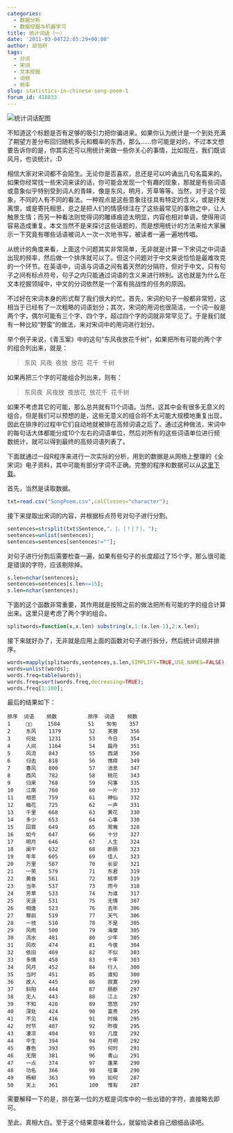 ```yaml
---
categories:
  - 数据分析
  - 数据挖掘与机器学习
title: 统计词话（一）
date: '2011-03-04T22:05:29+00:00'
author: 邱怡轩
tags:
  - 分词
  - 宋词
  - 文本挖掘
  - 词频
  - 频率
slug: statistics-in-chinese-song-poem-1
forum_id: 418833
---
```


![统计词话配图](https://uploads.cosx.org/2011/03/image.jpg)

不知道这个标题是否有足够的吸引力把你骗进来。如果你认为统计是一个到处充满了期望方差分布回归随机多元和概率的东西，那么……你可能是对的，不过本文想要告诉你的是，你其实还可以用统计来做一些你关心的事情，比如现在，我们既谈风月，也谈统计。:D

相信大家对宋词都不会陌生。无论你是否喜欢，总还是可以吟诵出几句名篇来的。如果你经常找一些宋词来读的话，你可能会发现一个有趣的现象，那就是有些词语或意象似乎特别受到词人的青睐，像是东风，明月，芳草等等。当然，对于这个现象，不同的人有不同的看法。一种观点是这些意象往往具有特定的含义，或是抒发离恨，或是寄托相思，总之是把人们的情感倾注在了这些最常见的事物之中，让人触景生情；而另一种看法则觉得词的雕琢痕迹太明显，内容也相对单调，使得用词容易造成重复。本文当然不是来探讨这些话题的，而是想用统计的方法来给大家展示一下究竟有哪些话语被词人一次一次地书写，被读者一遍一遍地传唱。

从统计的角度来看，上面这个问题其实非常简单，无非就是计算一下宋词之中词语出现的频率，然后做一个排序就可以了。但这个问题对于中文来说恰恰是最难攻克的一个环节。在英语中，词语与词语之间有着天然的分隔符，但对于中文，只有句子之间有标点符号，句子之内只能通过词语的含义来进行辨别。这也就是为什么在文本挖掘领域中，中文的分词依然是一个富有挑战性的任务的原因。

不过好在宋词本身的形式帮了我们很大的忙。首先，宋词的句子一般都非常短，这相当于已经有了一次粗略的词语划分；其次，宋词的用词也很简洁，一个词一般是两个字，偶尔可能有三个字、四个字，超过四个字的词就非常罕见了。于是我们就有一种比较“野蛮”的做法，来对宋词中的用词进行划分。

<!--more-->

举个例子来说，《青玉案》中的这句“东风夜放花千树”，如果把所有可能的两个字的组合列出来，就是：

> 东风  风夜  夜放  放花  花千  千树

如果再把三个字的可能组合列出来，则有：

> 东风夜  风夜放  夜放花  放花千  花千树

如果不考虑其它的可能，那么总共就有11个词语。当然，这其中会有很多无意义的组合，但是我们可以预想的是，这些无意义的组合将不太可能大规模地重复出现，因此在排序的过程中它们自动地就被排在高频词语之后了。通过这种做法，宋词中的每句话大体都能分成10个左右的词语单位，然后对所有的这些词语单位进行频数统计，就可以得到最终的高频词语列表了。

下面就通过一段R程序来进行一次实际的分析，用到的数据是从网络上整理的《全宋词》电子资料，其中可能有部分字词不正确。完整的程序和数据可以从[这里下载](https://uploads.cosx.org/2011/03/SongPoem.tar.gz)。

首先，当然是读取数据。

```r
txt=read.csv("SongPoem.csv",colClasses="character");
```

接下来提取出宋词的内容，并根据标点符号对句子进行分割。

```r
sentences=strsplit(txt$Sentence,"，|。|！|？|、");
sentences=unlist(sentences);
sentences=sentences[sentences!=""];
```


对句子进行分割后需要检查一遍，如果有些句子的长度超过了15个字，那么很可能是错误的字符，应该剔除掉。

```r
s.len=nchar(sentences);
sentences=sentences[s.len<=15];
s.len=nchar(sentences);
```

下面的这个函数非常重要，其作用就是按照之前的做法把所有可能的字的组合计算出来。这里只是考虑了两个字的组合。

```r
splitwords=function(x,x.len) substring(x,1:(x.len-1),2:x.len);
```

接下来就好办了，无非就是应用上面的函数对句子进行拆分，然后统计词频并排序。

```r
words=mapply(splitwords,sentences,s.len,SIMPLIFY=TRUE,USE.NAMES=FALSE);
words=unlist(words);
words.freq=table(words);
words.freq=sort(words.freq,decreasing=TRUE);
words.freq[1:100];
```

最后的结果如下：

```
排序  词语    频数          排序  词语    频数
1     □□     1584         51    匆匆    357
2     东风    1379         52    芙蓉    356
3     何处    1231         53    今日    354
4     人间    1164         54    扁舟    351
5     风流    843          55    西湖    350
6     归去    818          56    憔瘁    349
7     春风    800          57    消息    347
8     西风    782          58    桃花    343
9     归来    768          59    何事    335
10    江南    760          60    一片    333
11    相思    759          61    神仙    332
12    梅花    725          62    一声    331
13    千里    668          63    黄花    330
14    多少    653          64    心事    330
15    回首    649          65    鸳鸯    328
16    如今    647          66    十分    327
17    明月    646          67    人生    324
18    阑干    632          68    断肠    323
19    年年    605          69    佳人    323
20    万里    587          70    长安    321     
21    一笑    579          71    东君    319     
22    黄昏    561          72    桃李    319     
23    当年    537          73    而今    318     
24    芳草    533          74    为谁    317     
25    天涯    531          75    无情    307     
26    相逢    523          76    去年    306     
27    尊前    519          77    天气    306     
28    一枝    510          78    不是    305     
29    风雨    500          79    海棠    305     
30    流水    481          80    少年    305     
31    风吹    474          81    今夜    304     
32    依旧    469          82    不似    303     
33    多情    458          83    十年    303     
34    风月    452          84    行人    300     
35    当时    451          85    谁知    300     
36    故人    445          86    寂寞    299     
37    斜阳    444          87    肠断    297     
38    无人    443          88    江上    297     
39    不知    426          89    悠悠    297     
40    深处    424          90    富贵    295     
41    不见    416          91    时候    295     
42    时节    407          92    昨夜    295     
43    凄凉    404          93    几度    292     
44    平生    394          94    月明    292     
45    春色    393          95    何时    291     
46    无限    381          96    青山    291     
47    一点    374          97    蓬莱    290     
48    功名    366          98    往事    290     
49    杨柳    363          99    如何    287     
50    天上    361          100   惟有    287
```

需要解释一下的是，排在第一位的方框是词库中的一些出错的字符，直接略去即可。

至此，真相大白。至于这个结果意味着什么，就留给读者自己细细品读吧。
